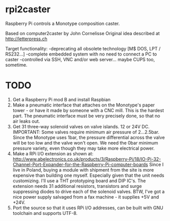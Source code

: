 rpi2caster
==========

Raspberry Pi controls a Monotype composition caster.


Based on computer2caster by John Cornelisse
Original idea described at http://letterpress.ch

Target functionality:
-deprecating all obsolete technology [M$ DOS, LPT / RS232...]
-complete embedded system with no need to connect a PC to caster
-controlled via SSH, VNC and/or web server... maybe CUPS too, sometime.


TODO
====

1. Get a Raspberry Pi mod B and install Raspbian
2. Make a pneumatic interface that attaches on the Monotype's paper tower - or have it made by someone with a CNC mill. 
	This is the hardest part. The pneumatic interface must be very precisely done, so that no air leaks out.
3. Get 31 three-way solenoid valves on valve islands. 12 or 24V DC. 
	IMPORTANT: Some valves require minimum air pressure of 2...2.5bar. Since the Monotype uses 1bar, 
	the pressure differential across the valve will be too low and the valve won't open. We need the 0bar minimum 
	pressure variety, even though they may take more electrical power.
4. Make a RPi I/O extension as shown at:
	http://www.abelectronics.co.uk/products/3/Raspberry-Pi/18/IO-Pi-32-Channel-Port-Expander-for-the-Raspberry-Pi-computer-boards
	Since I live in Poland, buying a module with shipment from the site is more expensive than building one myself. 
	Especially given that the unit needs customizing. I'll use a THT prototyping board and DIP IC's. The extension needs 
	31 additional resistors, transistors and surge suppressing diodes to drive each of the solenoid valves. 
	BTW, I've got a nice power supply salvaged from a fax machine - it supplies +5V and +24V.
5. Port the source so that it uses RPi I/O addresses, can be built with GNU toolchain and supports UTF-8. 
